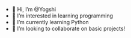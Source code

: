 - 👋 Hi, I’m @Yogshi
- 👀 I’m interested in learning programming
- 🌱 I’m currently learning Python
- 💞️ I’m looking to collaborate on basic projects!

<!---
Yogshi/Yogshi is a ✨ special ✨ repository because its `README.md` (this file) appears on your GitHub profile.
You can click the Preview link to take a look at your changes.
--->
